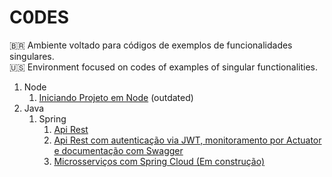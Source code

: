 # C0DES
:brazil: Ambiente voltado para códigos de exemplos de funcionalidades singulares.</br>
:us: Environment focused on codes of examples of singular functionalities.

1. Node
    1. [Iniciando Projeto em Node](https://github.com/devAlbuquerque/C0DES/tree/master/node/Iniciando-Projeto_Preparando-Dependencias-e-Diretorios) (outdated)
1. Java
    1. Spring
        1. [Api Rest](https://github.com/devAlbuquerque/C0DES/tree/master/java/spring/api-rest/forum)
        1. [Api Rest com autenticação via JWT, monitoramento por Actuator e documentação com Swagger](https://github.com/devAlbuquerque/C0DES/tree/master/java/spring/api-rest-security-jwt)
        1. [Microsserviços com Spring Cloud (Em construção)](https://github.com/devAlbuquerque/C0DES/tree/master/java/spring/microsservicos/microsservico-com-spring-cloud)